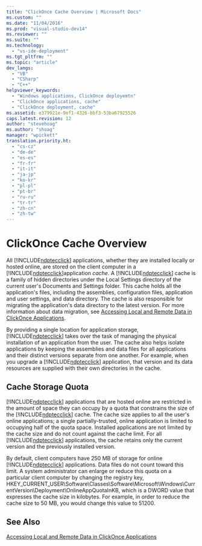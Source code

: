 ```yaml
---
title: "ClickOnce Cache Overview | Microsoft Docs"
ms.custom: ""
ms.date: "11/04/2016"
ms.prod: "visual-studio-dev14"
ms.reviewer: ""
ms.suite: ""
ms.technology: 
  - "vs-ide-deployment"
ms.tgt_pltfrm: ""
ms.topic: "article"
dev_langs: 
  - "VB"
  - "CSharp"
  - "C++"
helpviewer_keywords: 
  - "Windows applications, ClickOnce deployemtn"
  - "ClickOnce applications, cache"
  - "ClickOnce deployment, cache"
ms.assetid: e379921e-9ef1-4326-bbf3-53ba67925526
caps.latest.revision: 12
author: "stevehoag"
ms.author: "shoag"
manager: "wpickett"
translation.priority.ht: 
  - "cs-cz"
  - "de-de"
  - "es-es"
  - "fr-fr"
  - "it-it"
  - "ja-jp"
  - "ko-kr"
  - "pl-pl"
  - "pt-br"
  - "ru-ru"
  - "tr-tr"
  - "zh-cn"
  - "zh-tw"
---
```

# ClickOnce Cache Overview
All [!INCLUDE[ndptecclick](../deployment/includes/ndptecclick_md.md)] applications, whether they are installed locally or hosted online, are stored on the client computer in a [!INCLUDE[ndptecclick](../deployment/includes/ndptecclick_md.md)]application *cache*. A [!INCLUDE[ndptecclick](../deployment/includes/ndptecclick_md.md)] cache is a family of hidden directories under the Local Settings directory of the current user's Documents and Settings folder. This cache holds all the application's files, including the assemblies, configuration files, application and user settings, and data directory. The cache is also responsible for migrating the application's data directory to the latest version. For more information about data migration, see [Accessing Local and Remote Data in ClickOnce Applications](../deployment/accessing-local-and-remote-data-in-clickonce-applications.md).  
  
 By providing a single location for application storage, [!INCLUDE[ndptecclick](../deployment/includes/ndptecclick_md.md)] takes over the task of managing the physical installation of an application from the user. The cache also helps isolate applications by keeping the assemblies and data files for all applications and their distinct versions separate from one another. For example, when you upgrade a [!INCLUDE[ndptecclick](../deployment/includes/ndptecclick_md.md)] application, that version and its data resources are supplied with their own directories in the cache.  
  
## Cache Storage Quota  
 [!INCLUDE[ndptecclick](../deployment/includes/ndptecclick_md.md)] applications that are hosted online are restricted in the amount of space they can occupy by a quota that constrains the size of the [!INCLUDE[ndptecclick](../deployment/includes/ndptecclick_md.md)] cache. The cache size applies to all the user's online applications; a single partially-trusted, online application is limited to occupying half of the quota space. Installed applications are not limited by the cache size and do not count against the cache limit. For all [!INCLUDE[ndptecclick](../deployment/includes/ndptecclick_md.md)] applications, the cache retains only the current version and the previously installed version.  
  
 By default, client computers have 250 MB of storage for online [!INCLUDE[ndptecclick](../deployment/includes/ndptecclick_md.md)] applications. Data files do not count toward this limit. A system administrator can enlarge or reduce this quota on a particular client computer by changing the registry key, HKEY_CURRENT_USER\Software\Classes\Software\Microsoft\Windows\CurrentVersion\Deployment\OnlineAppQuotaInKB, which is a DWORD value that expresses the cache size in kilobytes. For example, in order to reduce the cache size to 50 MB, you would change this value to 51200.  
  
## See Also  
 [Accessing Local and Remote Data in ClickOnce Applications](../deployment/accessing-local-and-remote-data-in-clickonce-applications.md)